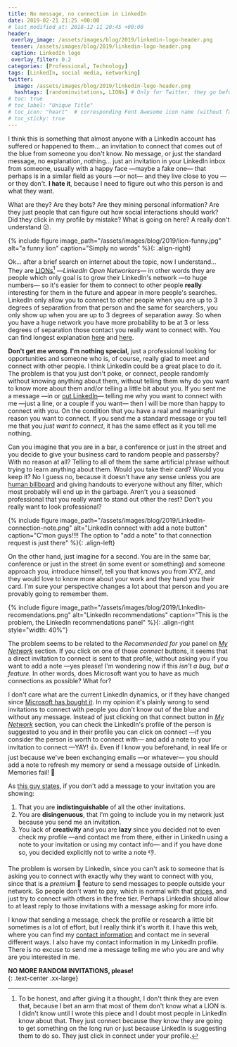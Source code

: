 ```yaml
---
title: No message, no connection in LinkedIn
date: 2019-02-21 21:25 +00:00
# last_modified_at: 2018-12-11 20:45 +00:00
header: 
 overlay_image: /assets/images/blog/2019/linkedin-logo-header.png
 teaser: /assets/images/blog/2019/linkedin-logo-header.png
 caption: LinkedIn logo
 overlay_filter: 0.2
categories: [Professional, Technology]
tags: [LinkedIn, social media, networking]
twitter: 
  image: /assets/images/blog/2019/linkedin-logo-header.png
  hashtags: [randominvitations, LIONs] # Only for Twitter, they go before tags
# toc: true
# toc_label: "Unique Title"
# toc_icon: "heart"  # corresponding Font Awesome icon name (without fa prefix)
# toc_sticky: true
---
```


I think this is something that almost anyone with a LinkedIn account has suffered or happened to them... an invitation to connect that comes out of the blue from someone you don't know. No message, or just the standard message, no explanation, nothing... just an invitation in your LinkedIn inbox from someone, usually with a happy face —maybe a fake one— that perhaps is in a similar field as yours —or not— and they live close to you —or they don't. **I hate it**, because I need to figure out who this person is and what they want. 

What are they? Are they bots? Are they mining personal information? Are they just people that can figure out how social interactions should work? Did they click in my profile by mistake? What is going on here? A really don't understand :confused:. 

{% include figure image_path="/assets/images/blog/2019/lion-funny.jpg" alt="a funny lion" caption="Simply no words" %}{: .align-right}

Ok… after a brief search on internet about the topic, now I understand… They are [LIONs](http://greenbuzzagency.com/what-is-a-lion-on-linkedin-2/)[^1] —*LinkedIn Open Networkers*— in other words they are people which only goal is to grow their LinkedIn's network —to huge numbers— so it's easier for them to connect to other people **really** interesting for them in the future and appear in more people's searches. LinkedIn only allow you to connect to other people when you are up to 3 degrees of separation from that person and the same for searchers, you only show up when you are up to 3 degrees of separation away. So when you have a huge network you have more probability to be at 3 or less degrees of separation those contact you really want to connect with. You can find longest explanation [here](https://topdogsocialmedia.com/why-i-dont-connect-with-lions-on-linkedin/) and [here](https://www.quora.com/Why-do-you-receive-random-LinkedIn-invitations). 

**Don't get me wrong. I'm nothing special**, just a professional looking for opportunities and someone who is, of course, really glad to meet and connect with other people. I think LinkedIn could be a great place to do it. The problem is that you just don't poke, or connect, people randomly without knowing anything about them, without telling them why do you want to know more about them and/or telling a little bit about you. If you sent me a message —in or [out LinkedIn](/contact)— telling me why you want to connect with me —just a line, or a couple if you want— then I will be more than happy to connect with you. On the condition that you have a real and meaningful reason you want to connect. If you send me a standard message or you tell me that you *just want to connect*, it has the same effect as it you tell me nothing. 

Can you imagine that you are in a bar, a conference or just in the street and you decide to give your business card to random people and passersby? With no reason at all? Telling to all of them the same artificial phrase without trying to learn anything about them. Would you take their card? Would you keep it? No I guess no, because it doesn't have any sense unless you are [human billboard](https://en.wikipedia.org/wiki/Human_billboard) and giving handouts to everyone without any filter, which most probably will end up in the garbage. Aren't you a seasoned professional that you really want to stand out other the rest? Don't you really want to look professional? 

{% include figure image_path="/assets/images/blog/2019/LinkedIn-connection-note.png" alt="LinkedIn connect with add a note button" caption="C'mon guys!!!! The option to \"add a note\" to that connection request is just there" %}{: .align-left}

On the other hand, just imagine for a second. You are in the same bar, conference or just in the street (in some event or something) and someone approach you, introduce himself, tell you that knows you from XYZ, and they would love to know more about your work and they hand you their card. I'm sure your perspective changes a lot about that person and you are provably going to remember them. 

{% include figure image_path="/assets/images/blog/2019/LInkedIn-recomendations.png" alt="LinkedIn recommendations" caption="This is the problem, the LinkedIn recommendations panel" %}{: .align-right style="width: 40%"}

The problem seems to be related to the *Recommended for you* panel on *[My Network](https://www.linkedin.com/mynetwork/?lipi=urn%3Ali%3Apage%3Ad_flagship3_people%3BI1%2BtgQBtQf%2BCV%2BK1F7uGrA%3D%3D)* section. If you click on one of those *connect* buttons, it seems that a direct invitation to connect is sent to that profile, without asking you if you want to add a note —yes please! I'm wondering now if this *isn't a bug, but a feature*. In other words, does Microsoft want you to have as much connections as possible? What for? 

I don't care what are the current LinkedIn dynamics, or if they have changed since [Microsoft has bought it](https://www.nytimes.com/2016/06/14/business/dealbook/microsoft-to-buy-linkedin-for-26-2-billion.html). In my opinion it's plainly wrong to send invitations to connect with people you don't know out of the blue and without any message. Instead of just clicking on that connect button in *[My Network](https://www.linkedin.com/mynetwork/?lipi=urn%3Ali%3Apage%3Ad_flagship3_people%3BI1%2BtgQBtQf%2BCV%2BK1F7uGrA%3D%3D)* section, you can check the LinkedIn's profile of the person is suggested to you and in their profile you can click on connect —if you consider the person is worth to connect with— and add a note to your invitation to connect —YAY! :thumbsup:. Even if I know you beforehand, in real life or just because we've been exchanging emails —or whatever— you should add a note to refresh my memory or send a message outside of LinkedIn. Memories fail! :thinking:

As [this guy states](https://www.linkedin.com/pulse/4-reasons-accept-every-random-linkedin-invitation-john-buckley/), if you don't add a message to your invitation you are showing: 

1. That you are **indistinguishable** of all the other invitations. 
2. You are **disingenuous**, that I'm going to include you in my network just because you send me an invitation. 
3. You lack of **creativity** and you are **lazy** since you decided not to even check my profile —and contact me from there, either in LinkedIn using a note to your invitation or using my contact info— and if you have done so, you decided explicitly not to write a note :thumbsdown:. 

The problem is worsen by LinkedIn, since you can't ask to someone that is asking you to connect with exactly why they want to connect with you, since that is a *premium* :money_mouth_face: feature to send messages to people outside your network. So people don't want to pay, which is normal with that [prices](https://www.linkedin.com/comm/premium/products?family=jss&trk=pre_hub_b_upgrade), and just try to connect with others in the free tier. Perhaps LinkedIn should allow to at least reply to those invitations with a message asking for more info.

I know that sending a message, check the profile or research a little bit sometimes is a lot of effort, but I really think it's worth it. I have this web, where you can find my [contact information](/contact) and contact me in several different ways. I also have my contact information in my LinkedIn profile. There is no excuse to send me a message telling me who you are and why are you interested in me. 

**NO MORE RANDOM INVITATIONS, please!**   
{: .text-center .xx-large}





[^1]: To be honest, and after giving it a thought, I don't think they are even that, because I bet an arm that most of them don't know what a LION is. I didn't know until I wrote this piece and I doubt most people in LinkedIn know about that. They just connect because they know they are going to get something on the long run or just because LinkedIn is suggesting them to do so. They just click in connect under your profile. 

